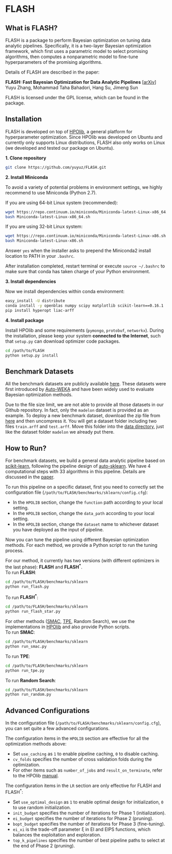 # FLASH

## What is FLASH?

FLASH is a package to perform Bayesian optimization on tuning data analytic pipelines. Specifically, it is a two-layer Bayesian optimization framework, which first uses a parametric model to select promising algorithms, then computes a nonparametric model to fine-tune hyperparameters of the promising algorithms.

Details of FLASH are described in the paper:

**FLASH: Fast Bayesian Optimization for Data Analytic Pipelines** [[arXiv](http://arxiv.org/abs/1602.06468)]  
Yuyu Zhang, Mohammad Taha Bahadori, Hang Su, Jimeng Sun

FLASH is licensed under the GPL license, which can be found in the package.

## Installation

FLASH is developed on top of [HPOlib](http://www.automl.org/hpolib.html), a general platform for hyperparameter optimization. Since HPOlib was developed on Ubuntu and currently only supports Linux distributions, FLASH also only works on Linux (we developed and tested our package on Ubuntu).

**1. Clone repository**
```bash
git clone https://github.com/yuyuz/FLASH.git
```

**2. Install Miniconda**

To avoid a variety of potential problems in environment settings, we highly recommend to use Miniconda (Python 2.7).

If you are using 64-bit Linux system (recommended):
```bash
wget https://repo.continuum.io/miniconda/Miniconda-latest-Linux-x86_64.sh
bash Miniconda-latest-Linux-x86_64.sh
```

If you are using 32-bit Linux system:
```bash
wget https://repo.continuum.io/miniconda/Miniconda-latest-Linux-x86.sh
bash Miniconda-latest-Linux-x86.sh
```

Answer ``yes`` when the installer asks to prepend the Miniconda2 install location to PATH in your ``.bashrc``. 

After installation completed, restart terminal or execute ``source ~/.bashrc`` to make sure that conda has taken charge of your Python environment.

**3. Install dependencies**

Now we install dependencies within conda environment:
```bash
easy_install -U distribute
conda install -y openblas numpy scipy matplotlib scikit-learn==0.16.1
pip install hyperopt liac-arff
```

**4. Install package**

Install HPOlib and some requirements (``pymongo``, ``protobuf``, ``networkx``). During the installation, please keep your system **connected to the Internet**, such that ``setup.py`` can download optimizer code packages.
```bash
cd /path/to/FLASH
python setup.py install
```

## Benchmark Datasets

All the benchmark datasets are publicly available [here](http://www.cs.ubc.ca/labs/beta/Projects/autoweka/datasets). These datasets were first introduced by [Auto-WEKA](http://www.cs.ubc.ca/labs/beta/Projects/autoweka) and have been widely used to evaluate Bayesian optimization methods.

Due to the file size limit, we are not able to provide all those datasets in our Github repository. In fact, only the ``madelon`` dataset is provided as an example. To deploy a new benchmark dataset, download the zip file from [here](http://www.cs.ubc.ca/labs/beta/Projects/autoweka/datasets) and then uncompress it. You will get a dataset folder including two files ``train.arff`` and ``test.arff``. Move this folder into the [data directory](https://github.com/yuyuz/FLASH/tree/master/data), just like the dataset folder ``madelon`` we already put there.

## How to Run?

For benchmark datasets, we build a general data analytic pipeline based on [scikit-learn](http://scikit-learn.org), following the pipeline design of [auto-sklearn](https://github.com/automl/auto-sklearn). We have 4 computational steps with 33 algorithms in this pipeline. Details are discussed in the [paper](http://arxiv.org/abs/1602.06468).

To run this pipeline on a specific dataset, first you need to correctly set the configuration file (``/path/to/FLASH/benchmarks/sklearn/config.cfg``):

* In the ``HPOLIB`` section, change the ``function`` path according to your local setting.
* In the ``HPOLIB`` section, change the ``data_path`` according to your local setting.
* In the ``HPOLIB`` section, change the ``dataset`` name to whichever dataset you have deployed as the input of pipeline.

Now you can tune the pipeline using different Bayesian optimization methods. For each method, we provide a Python script to run the tuning process.

For our method, it currently has two versions (with different optimizers in the last phase): **FLASH** and **FLASH<sup>*</sup>**.  
To run **FLASH**:
```bash
cd /path/to/FLASH/benchmarks/sklearn
python run_flash.py
```

To run **FLASH<sup>*</sup>**:
```bash
cd /path/to/FLASH/benchmarks/sklearn
python run_flash_star.py
```

For other methods ([SMAC](http://www.cs.ubc.ca/labs/beta/Projects/SMAC), [TPE](http://jaberg.github.io/hyperopt), Random Search), we use the implementations in [HPOlib](http://www.automl.org/hpolib.html) and also provide Python scripts.  
To run **SMAC**:
```bash
cd /path/to/FLASH/benchmarks/sklearn
python run_smac.py
```

To run **TPE**:
```bash
cd /path/to/FLASH/benchmarks/sklearn
python run_tpe.py
```

To run **Random Search**:
```bash
cd /path/to/FLASH/benchmarks/sklearn
python run_random.py
```

## Advanced Configurations

In the configuration file (``/path/to/FLASH/benchmarks/sklearn/config.cfg``), you can set quite a few advanced configurations.

The configuration items in the ``HPOLIB`` section are effective for all the optimization methods above:

* Set ``use_caching`` as ``1`` to enable pipeline caching, ``0`` to disable caching.
* ``cv_folds`` specifies the number of cross validation folds during the optimization.
* For other items such as ``number_of_jobs`` and ``result_on_terminate``, refer to the HPOlib [manual](http://www.automl.org/manual.html).

The configuration items in the ``LR`` section are only effective for FLASH and FLASH<sup>*</sup>:

* Set ``use_optimal_design`` as ``1`` to enable optimal design for initialization, ``0`` to use random initialization.
* ``init_budget`` specifies the number of iterations for Phase 1 (initialization).
* ``ei_budget`` specifies the number of iterations for Phase 2 (pruning).
* ``bopt_budget`` specifies the number of iterations for Phase 3 (fine-tuning).
* ``ei_xi`` is the trade-off parameter ξ in EI and EIPS functions, which balances the exploitation and
exploration.
* ``top_k_pipelines`` specifies the number of best pipeline paths to select at the end of Phase 2 (pruning).
